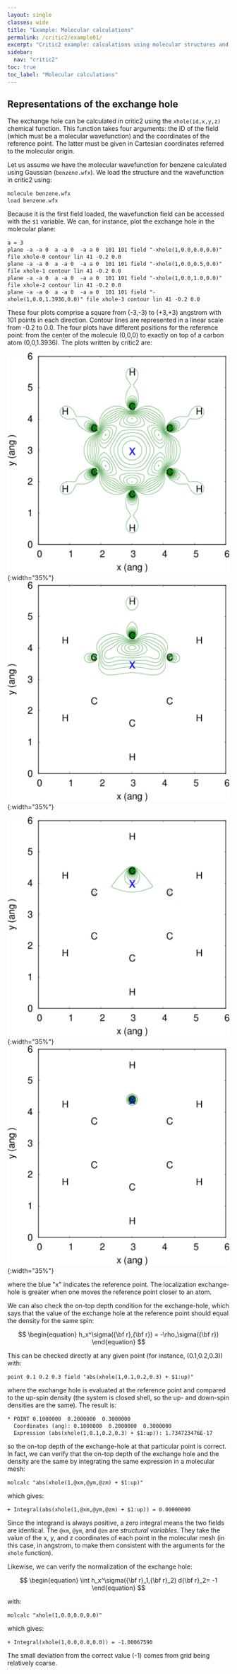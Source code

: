 ```yaml
---
layout: single
classes: wide
title: "Example: Molecular calculations"
permalink: /critic2/example01/
excerpt: "Critic2 example: calculations using molecular structures and wavefunctions."
sidebar:
  nav: "critic2"
toc: true
toc_label: "Molecular calculations"
---
```


## Representations of the exchange hole

The exchange hole can be calculated in critic2 using the
`xhole(id,x,y,z)` chemical function. This function takes four
arguments: the ID of the field (which must be a molecular
wavefunction) and the coordinates of the reference point. The latter
must be given in Cartesian coordinates referred to the molecular
origin. 

Let us assume we have the molecular wavefunction for benzene
calculated using Gaussian (`benzene.wfx`). We load the structure and
the wavefunction in critic2 using: 
~~~
molecule benzene.wfx
load benzene.wfx
~~~
Because it is the first field loaded, the wavefunction field can be
accessed with the `$1` variable. We can, for instance, plot the
exchange hole in the molecular plane:
~~~
a = 3
plane -a -a 0  a -a 0  -a a 0  101 101 field "-xhole(1,0.0,0.0,0.0)"    file xhole-0 contour lin 41 -0.2 0.0
plane -a -a 0  a -a 0  -a a 0  101 101 field "-xhole(1,0.0,0.5,0.0)"    file xhole-1 contour lin 41 -0.2 0.0
plane -a -a 0  a -a 0  -a a 0  101 101 field "-xhole(1,0.0,1.0,0.0)"    file xhole-2 contour lin 41 -0.2 0.0
plane -a -a 0  a -a 0  -a a 0  101 101 field "-xhole(1,0.0,1.3936,0.0)" file xhole-3 contour lin 41 -0.2 0.0
~~~
These four plots comprise a square from (-3,-3) to (+3,+3) angstrom
with 101 points in each direction. Contour lines are represented in a
linear scale from -0.2 to 0.0. The four plots have different positions
for the reference point: from the center of the molecule (0,0,0) to
exactly on top of a carbon atom (0,0,1.3936). The plots written by
critic2 are:

![xhole0](/assets/critic2/example01/xhole-0.png){:width="35%"}
![xhole1](/assets/critic2/example01/xhole-1.png){:width="35%"}

![xhole2](/assets/critic2/example01/xhole-2.png){:width="35%"}
![xhole3](/assets/critic2/example01/xhole-3.png){:width="35%"}

where the blue "x" indicates the reference point. The localization
exchange-hole is greater when one moves the reference point closer to
an atom.

We can also check the on-top depth condition for the exchange-hole,
which says that the value of the exchange hole at the reference point
should equal the density for the same spin:

$$
\begin{equation}
h_x^\sigma({\bf r},{\bf r}) = -\rho_\sigma({\bf r})
\end{equation}
$$

This can be checked directly at any given point (for instance,
(0.1,0.2,0.3)) with:
~~~
point 0.1 0.2 0.3 field "abs(xhole(1,0.1,0.2,0.3) + $1:up)"
~~~
where the exchange hole is evaluated at the reference point and
compared to the up-spin density (the system is closed shell, so the
up- and down-spin densities are the same). The result is:
~~~
* POINT 0.1000000  0.2000000  0.3000000
  Coordinates (ang): 0.1000000  0.2000000  0.3000000
  Expression (abs(xhole(1,0.1,0.2,0.3) + $1:up)): 1.734723476E-17
~~~
so the on-top depth of the exchange-hole at that particular point is
correct. In fact, we can verify that the on-top depth of the exchange
hole and the density are the same by integrating the same expression
in a molecular mesh:
~~~
molcalc "abs(xhole(1,@xm,@ym,@zm) + $1:up)"
~~~
which gives:
~~~
+ Integral(abs(xhole(1,@xm,@ym,@zm) + $1:up)) = 0.00000000
~~~
Since the integrand is always positive, a zero integral means the two
fields are identical. The `@xm`, `@ym`, and `@zm` are *structural
variables*. They take the value of the x, y, and z coordinates of each
point in the molecular mesh (in this case, in angstrom, to make them
consistent with the arguments for the `xhole` function). 

Likewise, we can verify the normalization of the exchange hole:

$$
\begin{equation}
\int h_x^\sigma({\bf r}_1,{\bf r}_2) d{\bf r}_2= -1
\end{equation}
$$

with:
~~~
molcalc "xhole(1,0.0,0.0,0.0)"
~~~
which gives:
~~~
+ Integral(xhole(1,0.0,0.0,0.0)) = -1.00067590
~~~
The small deviation from the correct value (-1) comes from grid being 
relatively coarse.

